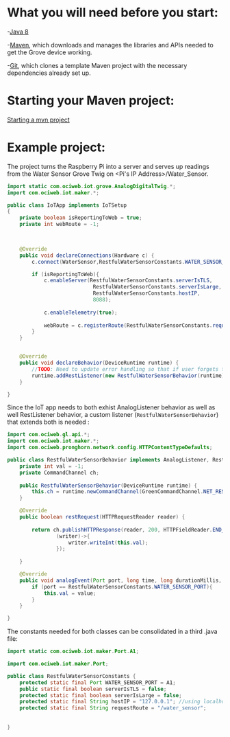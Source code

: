 # What you will need before you start:
-[Java 8](https://docs.oracle.com/javase/8/docs/technotes/guides/install/install_overview.html) 

-[Maven](https://maven.apache.org/install.html), which downloads and manages the libraries and APIs needed to get the Grove device working.

-[Git](https://git-scm.com/), which clones a template Maven project with the necessary dependencies already set up.

# Starting your Maven project: 
[Starting a mvn project](https://github.com/oci-pronghorn/FogLighter/blob/master/README.md)

# Example project:

The project turns the Raspberry Pi into a server and serves up readings from the Water Sensor Grove Twig on  <Pi's IP Address>/Water_Sensor.

```java
import static com.ociweb.iot.grove.AnalogDigitalTwig.*;
import com.ociweb.iot.maker.*;

public class IoTApp implements IoTSetup
{
	private boolean isReportingToWeb = true;
	private int webRoute = -1;


	
	@Override
	public void declareConnections(Hardware c) {
		c.connect(WaterSensor,RestfulWaterSensorConstants.WATER_SENSOR_PORT);

		if (isReportingToWeb){
			c.enableServer(RestfulWaterSensorConstants.serverIsTLS, 
							RestfulWaterSensorConstants.serverIsLarge,
							RestfulWaterSensorConstants.hostIP,
							8088);	
			
			c.enableTelemetry(true);
			
			webRoute = c.registerRoute(RestfulWaterSensorConstants.requestRoute);
		}
	}


	@Override
	public void declareBehavior(DeviceRuntime runtime) {
		//TODO: Need to update error handling so that if user forgets to include webroute, it's obvious
		runtime.addRestListener(new RestfulWaterSensorBehavior(runtime), webRoute);
	}

}

```

Since the IoT app needs to both exhist AnalogListener behavior as well as well RestListener behavior, a custom listener (```RestfulWaterSensorBehavior```) that extends both is needed :

```java
import com.ociweb.gl.api.*;
import com.ociweb.iot.maker.*;
import com.ociweb.pronghorn.network.config.HTTPContentTypeDefaults;

public class RestfulWaterSensorBehavior implements AnalogListener, RestListener  {
	private int val = -1;
	private CommandChannel ch;
	
	public RestfulWaterSensorBehavior(DeviceRuntime runtime) {
		this.ch = runtime.newCommandChannel(GreenCommandChannel.NET_RESPONDER | GreenCommandChannel.DYNAMIC_MESSAGING); 
	}	

	@Override
	public boolean restRequest(HTTPRequestReader reader) {
		
		return ch.publishHTTPResponse(reader, 200, HTTPFieldReader.END_OF_RESPONSE | HTTPFieldReader.CLOSE_CONNECTION, HTTPContentTypeDefaults.HTML,
				(writer)->{
					writer.writeInt(this.val);
				});
		
	}

	@Override
	public void analogEvent(Port port, long time, long durationMillis, int average, int value) {
		if (port == RestfulWaterSensorConstants.WATER_SENSOR_PORT){
			this.val = value;
		}
	}

}
```

The constants needed for both classes can be consolidated in a third .java file:
```java
import static com.ociweb.iot.maker.Port.A1;

import com.ociweb.iot.maker.Port;

public class RestfulWaterSensorConstants {
	protected static final Port WATER_SENSOR_PORT = A1;
	public static final boolean serverIsTLS = false;
	protected static final boolean serverIsLarge = false;
	protected static final String hostIP = "127.0.0.1"; //using localhost as server	
	protected static final String requestRoute = "/water_sensor";
	
	
}
```
